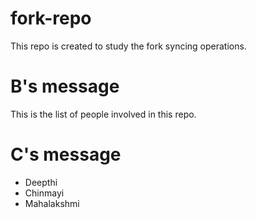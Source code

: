 # fork-repo
This repo is created to study the fork syncing operations.
# B's message
This is the list of people involved in this repo.
# C's message
- Deepthi
- Chinmayi
- Mahalakshmi